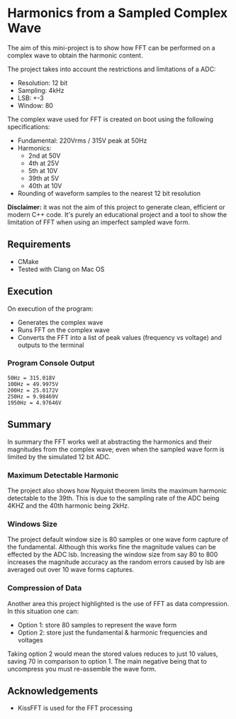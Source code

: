 # Harmonics from a Sampled Complex Wave

The aim of this mini-project is to show how FFT can be performed on a complex wave to obtain the harmonic content.

The project takes into account the restrictions and limitations of a ADC:
  * Resolution: 12 bit
  * Sampling: 4kHz
  * LSB: +-3
  * Window: 80
 
The complex wave used for FFT is created on boot using the following specifications:
  * Fundamental: 220Vrms / 315V peak at 50Hz
  * Harmonics:
    * 2nd at 50V
    * 4th at 25V
    * 5th at 10V
    * 39th at 5V
    * 40th at 10V
  * Rounding of waveform samples to the nearest 12 bit resolution
  
**Disclaimer:** it was not the aim of this project to generate clean, efficient or modern C++ code. It's
purely an educational project and a tool to show the limitation of FFT when using an imperfect sampled wave form.
  
## Requirements

  * CMake
  * Tested with Clang on Mac OS

## Execution

On execution of the program:
  * Generates the complex wave
  * Runs FFT on the complex wave
  * Converts the FFT into a list of peak values (frequency vs voltage) and outputs to the terminal
  
### Program Console Output
  
```
50Hz = 315.018V
100Hz = 49.9975V
200Hz = 25.0172V
250Hz = 9.98469V
1950Hz = 4.97646V
```

 
## Summary

In summary the FFT works well at abstracting the harmonics and their magnitudes from the complex wave; even 
when the sampled wave form is limited by the simulated 12 bit ADC.

### Maximum Detectable Harmonic

The project also shows how Nyquist theorem limits the maximum harmonic detectable to the 39th. This
is due to the sampling rate of the ADC being 4KHZ and the 40th harmonic being 2kHz.

### Windows Size

The project default window size is 80 samples or one wave form capture of the fundamental.
Although this works fine the magnitude values can be effected by the ADC lsb.
Increasing the window size from say 80 to 800 increases the magnitude accuracy as the random  errors caused by
lsb are averaged out over 10 wave forms captures.

### Compression of Data

Another area this project highlighted is the use of FFT as data compression. In this situation one can: 
  * Option 1: store 80 samples to represent the wave form
  * Option 2: store just the fundamental & harmonic frequencies and voltages
  
Taking option 2 would mean the stored values reduces to just 10 values, saving 70 in comparison to option 1.
The main negative being that to uncompress you must re-assemble the wave form.

## Acknowledgements

  * KissFFT is used for the FFT processing 